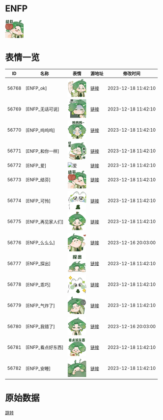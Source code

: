 # ENFP

<img src="./cover.png" height="60" alt="cover" />

# 表情一览

|ID|名称|表情|源地址|修改时间|
|----|----|----|----|----|
|56768|[ENFP_ok]|<img src="./pic/056768_%5BENFP_ok%5D.png" height="60" alt="ok"/>|[链接](https://i0.hdslb.com/bfs/garb/2175dc2e6f7bc1f42c886ac45d16ba9214fe0726.png)|2023-12-18 11:42:10|
|56769|[ENFP_无话可说]|<img src="./pic/056769_%5BENFP_无话可说%5D.png" height="60" alt="无话可说"/>|[链接](https://i0.hdslb.com/bfs/garb/fdaac2f960d19fd2a83e3033b99a2e1901406376.png)|2023-12-18 11:42:10|
|56770|[ENFP_呜呜呜]|<img src="./pic/056770_%5BENFP_呜呜呜%5D.png" height="60" alt="呜呜呜"/>|[链接](https://i0.hdslb.com/bfs/garb/6d8946a85dd3e017d99f8b0275d29014f36f4c1a.png)|2023-12-18 11:42:10|
|56771|[ENFP_和你一样]|<img src="./pic/056771_%5BENFP_和你一样%5D.png" height="60" alt="和你一样"/>|[链接](https://i0.hdslb.com/bfs/garb/fdd445a367535cfffad30f8ded79f93a7b55a4ff.png)|2023-12-18 11:42:10|
|56772|[ENFP_爱]|<img src="./pic/056772_%5BENFP_爱%5D.png" height="60" alt="爱"/>|[链接](https://i0.hdslb.com/bfs/garb/a2398d24f042104dd5b9692511996bd1815c09ff.png)|2023-12-18 11:42:10|
|56773|[ENFP_结芬]|<img src="./pic/056773_%5BENFP_结芬%5D.png" height="60" alt="结芬"/>|[链接](https://i0.hdslb.com/bfs/garb/1553c9a888966b7a30a879cbd77ac84ea5effae7.png)|2023-12-18 11:42:10|
|56774|[ENFP_可怜]|<img src="./pic/056774_%5BENFP_可怜%5D.png" height="60" alt="可怜"/>|[链接](https://i0.hdslb.com/bfs/garb/5ef92e5c789a489c8f81a489aafd48ad6e59355c.png)|2023-12-18 11:42:10|
|56775|[ENFP_再见家人们]|<img src="./pic/056775_%5BENFP_再见家人们%5D.png" height="60" alt="再见家人们"/>|[链接](https://i0.hdslb.com/bfs/garb/1b04b372e692d90ec4f72532e46c372533c91122.png)|2023-12-18 11:42:10|
|56776|[ENFP_么么么]|<img src="./pic/056776_%5BENFP_么么么%5D.png" height="60" alt="么么么"/>|[链接](https://i0.hdslb.com/bfs/garb/c322a1d25cc82dd54612c87dc75a891118a3673c.png)|2023-12-16 20:03:00|
|56777|[ENFP_探出]|<img src="./pic/056777_%5BENFP_探出%5D.png" height="60" alt="探出"/>|[链接](https://i0.hdslb.com/bfs/garb/a50559a8de8f04ce050d1a4bdb00916dfd252538.png)|2023-12-18 11:42:10|
|56778|[ENFP_乖巧]|<img src="./pic/056778_%5BENFP_乖巧%5D.png" height="60" alt="乖巧"/>|[链接](https://i0.hdslb.com/bfs/garb/3aca59da5f09ba48d837a2ea7ec8dc38bd5a1719.png)|2023-12-18 11:42:10|
|56779|[ENFP_气炸了]|<img src="./pic/056779_%5BENFP_气炸了%5D.png" height="60" alt="气炸了"/>|[链接](https://i0.hdslb.com/bfs/garb/9d07e3fc9a25c8e7899f69026be6904cfcba56ec.png)|2023-12-18 11:42:10|
|56780|[ENFP_我错了]|<img src="./pic/056780_%5BENFP_我错了%5D.png" height="60" alt="我错了"/>|[链接](https://i0.hdslb.com/bfs/garb/6732d8c01df1461f53831821a91b68d0f26d20b4.png)|2023-12-16 20:03:00|
|56781|[ENFP_看点好东西]|<img src="./pic/056781_%5BENFP_看点好东西%5D.png" height="60" alt="看点好东西"/>|[链接](https://i0.hdslb.com/bfs/garb/31403ebe35bfbc4123af55311edbff68b676c3d0.png)|2023-12-18 11:42:10|
|56782|[ENFP_安睡]|<img src="./pic/056782_%5BENFP_安睡%5D.png" height="60" alt="安睡"/>|[链接](https://i0.hdslb.com/bfs/garb/37f446df9aadadb62250d55f7421308e05371fea.png)|2023-12-18 11:42:10|

# 原始数据

[跳转](./raw.json)

